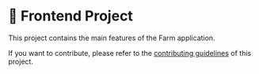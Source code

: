 # 🦖 Frontend Project


This project contains the main features of the Farm application.

If you want to contribute, please refer to the [contributing guidelines](./CONTRIBUTING.md) of this project.
